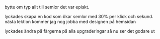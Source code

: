 bytte om typ allt till semlor det var episkt.

lyckades skapa en kod som ökar semlor med 30% per klick och sekund.
nästa lektion kommer jag nog jobba med designen på hemsidan

lyckades ändra på färgerna på alla upgraderingar så nu ser det godare ut